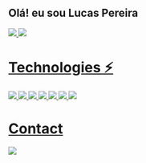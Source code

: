 ## Olá! eu sou Lucas Pereira
<div>
<span>
  <a href="https://github.com/Luc45-Pereira">
  <img heigth="180em" src="https://github-readme-stats.vercel.app/api?username=Luc45-Pereira&show_icons=true&theme=dracula&include_all_commits=true&count_private=true"/>
  <img heigth="180em" src="https://github-readme-stats.vercel.app/api/top-langs/?username=Luc45-Pereira&layout=compact&langs_count=16&theme=dracula"/>
</span>
  <h1>Technologies ⚡</h1>
<span>
  
     
  <img heigth="1em" src="https://img.shields.io/badge/CSS3-1572B6?style=for-the-badge&logo=css3&logoColor=white"/> 
  <img heigth="1em" src="https://img.shields.io/badge/Python-14354C?style=for-the-badge&logo=python&logoColor=white"/> 
  <img heigth="1em" src="https://img.shields.io/badge/PHP-777BB4?style=for-the-badge&logo=php&logoColor=white"/>
   <img heigth="1em" src="https://img.shields.io/badge/MySQL-00000F?style=for-the-badge&logo=mysql&logoColor=white"/>
  <img heigth="1em" src="https://img.shields.io/badge/JavaScript-F7DF1E?style=for-the-badge&logo=javascript&logoColor=black"/>
  <img heigth="1em" src="https://img.shields.io/badge/C%23-239120?style=for-the-badge&logo=c-sharp&logoColor=white"/>
  <img heigth="1em" src="https://img.shields.io/badge/Bootstrap-563D7C?style=for-the-badge&logo=bootstrap&logoColor=white"/>
</span>
  <h1>Contact</h1> 
<div>
  
  <a href="https://www.linkedin.com/in/lucas-pereira-de-lima-22b2391a8"><img heigth="1em" src="https://img.shields.io/badge/LinkedIn-0077B5?style=for-the-badge&logo=linkedin&logoColor=white"/></a>
  
</div>
</div>

